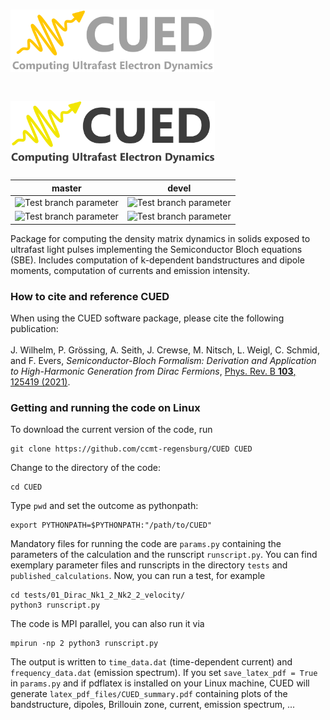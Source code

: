 # <img alt="CUED" src="/cued/branding/logo_inverted.png#gh-dark-mode-only" height="100">
# <img alt="CUED" src="/cued/branding/logo.png#gh-light-mode-only" height="100">

| master | devel |
| ------ | ----- |
| ![Test branch parameter](https://github.com/Invarianz/CUED/actions/workflows/regression.yml/badge.svg?=master) | ![Test branch parameter](https://github.com/Invarianz/CUED/actions/workflows/regression.yml/badge.svg?branch=devel) |
| ![Test branch parameter](https://github.com/Invarianz/CUED/actions/workflows/published.yml/badge.svg?=master) | ![Test branch parameter](https://github.com/Invarianz/CUED/actions/workflows/published.yml/badge.svg?branch=devel) |




Package for computing the density matrix dynamics in solids exposed to ultrafast light pulses implementing the Semiconductor Bloch equations (SBE). Includes computation of  k-dependent bandstructures and dipole moments, computation of currents and emission intensity. 

<h3>How to cite and reference CUED</h3>
When using the CUED software package, please cite the following publication:
<br><br>
J. Wilhelm, P. Grössing, A. Seith, J. Crewse, M. Nitsch, L. Weigl, C. Schmid, and F. Evers, <i>Semiconductor-Bloch Formalism: Derivation and Application to High-Harmonic Generation from Dirac Fermions</i>, <a href="https://doi.org/10.1103/PhysRevB.103.125419">Phys. Rev. B <b>103</b>, 125419 (2021)</a>.


<h3>Getting and running the code on Linux</h3>

To download the current version of the code, run

    git clone https://github.com/ccmt-regensburg/CUED CUED
    
Change to the directory of the code:

    cd CUED
    
Type ``pwd`` and set the outcome as pythonpath:

    export PYTHONPATH=$PYTHONPATH:"/path/to/CUED"

Mandatory files for running the code are ``params.py`` containing the parameters of the calculation and the runscript ``runscript.py``. You can find exemplary parameter files and runscripts in the directory ``tests`` and ``published_calculations``. Now, you can run a test, for example

    cd tests/01_Dirac_Nk1_2_Nk2_2_velocity/
    python3 runscript.py
    
The code is MPI parallel, you can also run it via

    mpirun -np 2 python3 runscript.py

The output is written to ``time_data.dat`` (time-dependent current) and ``frequency_data.dat`` (emission spectrum). If you set ``save_latex_pdf = True``
 in ``params.py`` and if pdflatex is installed on your Linux machine, CUED will generate ``latex_pdf_files/CUED_summary.pdf`` containing plots of the bandstructure, dipoles, Brillouin zone, current, emission spectrum, ... 
